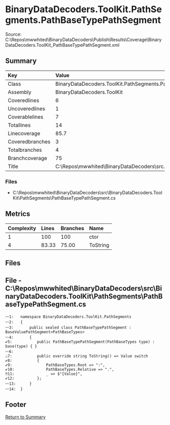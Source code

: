 ﻿
# BinaryDataDecoders.ToolKit.PathSegments.PathBaseTypePathSegment
Source: C:\Repos\mwwhited\BinaryDataDecoders\Publish\Results\Coverage\BinaryDataDecoders.ToolKit_PathBaseTypePathSegment.xml

## Summary

| Key                  | Value                                                            |
| :------------------- | :--------------------------------------------------------------- |
| Class                | BinaryDataDecoders.ToolKit.PathSegments.PathBaseTypePathSegm | 
| Assembly             | BinaryDataDecoders.ToolKit                                   | 
| Coveredlines         | 6                                                            | 
| Uncoveredlines       | 1                                                            | 
| Coverablelines       | 7                                                            | 
| Totallines           | 14                                                           | 
| Linecoverage         | 85.7                                                         | 
| Coveredbranches      | 3                                                            | 
| Totalbranches        | 4                                                            | 
| Branchcoverage       | 75                                                           | 
| Title                | C:\Repos\mwwhited\BinaryDataDecoders\src\..\src\BinaryDataDe | 

### Files
 * C:\Repos\mwwhited\BinaryDataDecoders\src\BinaryDataDecoders.ToolKit\PathSegments\PathBaseTypePathSegment.cs

## Metrics

| Complexity | Lines | Branches | Name                                          |
| :--------- | :---- | :------- | :-------------------------------------------- |
| 1          | 100   | 100      | ctor | 
| 4          | 83.33 | 75.00    | ToString | 
## Files

## File - C:\Repos\mwwhited\BinaryDataDecoders\src\BinaryDataDecoders.ToolKit\PathSegments\PathBaseTypePathSegment.cs

```CSharp
〰1:   namespace BinaryDataDecoders.ToolKit.PathSegments
〰2:   {
〰3:       public sealed class PathBaseTypePathSegment : BaseValuePathSegment<PathBaseTypes>
〰4:       {
✔5:           public PathBaseTypePathSegment(PathBaseTypes type) : base(type) { }
〰6:   
⚠7:           public override string ToString() => Value switch
✔8:           {
✔9:               PathBaseTypes.Root => ":",
✔10:              PathBaseTypes.Relative => ".",
‼11:              _ => $"{Value}",
✔12:          };
〰13:      }
〰14:  }

```
## Footer 
[Return to Summary](Summary.md)

